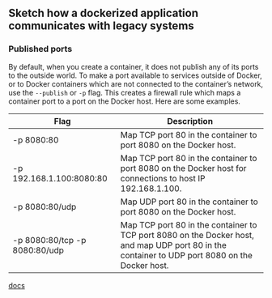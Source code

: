 ## Sketch how a dockerized application communicates with legacy systems

### Published ports
By default, when you create a container, it does not publish any of its ports to the outside world. To make a port available to services outside of Docker, or to Docker containers which are not connected to the container’s network, use the `--publish` or `-p` flag. This creates a firewall rule which maps a container port to a port on the Docker host. Here are some examples.

| Flag | Description |
|------|-------------|
| -p 8080:80	| Map TCP port 80 in the container to port 8080 on the Docker host. |
| -p 192.168.1.100:8080:80	| Map TCP port 80 in the container to port 8080 on the Docker host for connections to host IP 192.168.1.100. |
| -p 8080:80/udp	| Map UDP port 80 in the container to port 8080 on the Docker host. |
| -p 8080:80/tcp -p 8080:80/udp	| Map TCP port 80 in the container to TCP port 8080 on the Docker host, and map UDP port 80 in the container to UDP port 8080 on the Docker host. |

[docs](https://docs.docker.com/config/containers/container-networking/)
